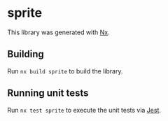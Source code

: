 # sprite

This library was generated with [Nx](https://nx.dev).

## Building

Run `nx build sprite` to build the library.

## Running unit tests

Run `nx test sprite` to execute the unit tests via [Jest](https://jestjs.io).
